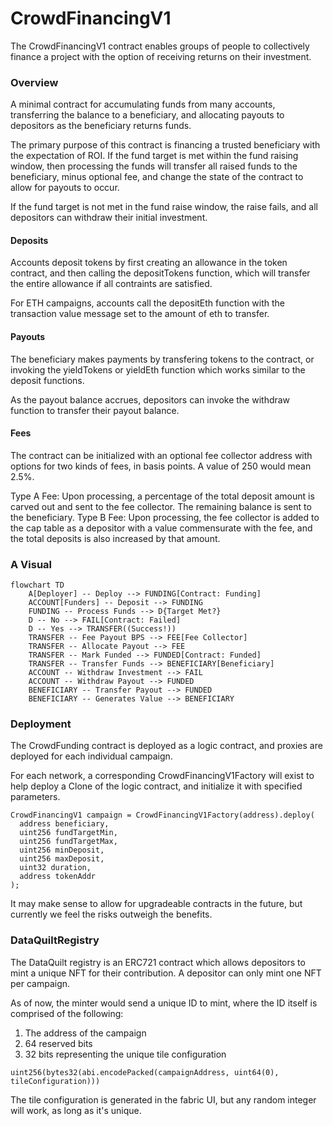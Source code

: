 # CrowdFinancingV1

The CrowdFinancingV1 contract enables groups of people to collectively finance a project with the option of receiving returns on their investment.

### Overview

A minimal contract for accumulating funds from many accounts, transferring the balance
to a beneficiary, and allocating payouts to depositors as the beneficiary returns funds.

The primary purpose of this contract is financing a trusted beneficiary with the expectation of ROI.
If the fund target is met within the fund raising window, then processing the funds will transfer all
raised funds to the beneficiary, minus optional fee, and change the state of the contract to allow for payouts to occur.

If the fund target is not met in the fund raise window, the raise fails, and all depositors can
withdraw their initial investment.

#### Deposits

Accounts deposit tokens by first creating an allowance in the token contract, and then
calling the depositTokens function, which will transfer the entire allowance if all contraints
are satisfied.

For ETH campaigns, accounts call the depositEth function with the transaction value message
set to the amount of eth to transfer.

#### Payouts

The beneficiary makes payments by transfering tokens to the contract, or invoking the yieldTokens
or yieldEth function which works similar to the deposit functions.

As the payout balance accrues, depositors can invoke the withdraw function to transfer their
payout balance.

#### Fees

The contract can be initialized with an optional fee collector address with options for two
kinds of fees, in basis points. A value of 250 would mean 2.5%.

Type A Fee: Upon processing, a percentage of the total deposit amount is carved out and sent
to the fee collector. The remaining balance is sent to the beneficiary.
Type B Fee: Upon processing, the fee collector is added to the cap table as a depositor with a
value commensurate with the fee, and the total deposits is also increased by that amount.


### A Visual

```mermaid
flowchart TD
    A[Deployer] -- Deploy --> FUNDING[Contract: Funding]
    ACCOUNT[Funders] -- Deposit --> FUNDING
    FUNDING -- Process Funds --> D{Target Met?}
    D -- No --> FAIL[Contract: Failed]
    D -- Yes --> TRANSFER((Success!))
    TRANSFER -- Fee Payout BPS --> FEE[Fee Collector]
    TRANSFER -- Allocate Payout --> FEE
    TRANSFER -- Mark Funded --> FUNDED[Contract: Funded]
    TRANSFER -- Transfer Funds --> BENEFICIARY[Beneficiary]
    ACCOUNT -- Withdraw Investment --> FAIL
    ACCOUNT -- Withdraw Payout --> FUNDED
    BENEFICIARY -- Transfer Payout --> FUNDED
    BENEFICIARY -- Generates Value --> BENEFICIARY
```

### Deployment

The CrowdFunding contract is deployed as a logic contract, and proxies are deployed for each individual campaign.

For each network, a corresponding CrowdFinancingV1Factory will exist to help deploy a Clone of the logic contract,
and initialize it with specified parameters.

```solidity
CrowdFinancingV1 campaign = CrowdFinancingV1Factory(address).deploy(
  address beneficiary,
  uint256 fundTargetMin,
  uint256 fundTargetMax,
  uint256 minDeposit,
  uint256 maxDeposit,
  uint32 duration,
  address tokenAddr
);
```

It may make sense to allow for upgradeable contracts in the future, but currently we feel
the risks outweigh the benefits.


### DataQuiltRegistry

The DataQuilt registry is an ERC721 contract which allows depositors to mint a unique NFT for their
contribution. A depositor can only mint one NFT per campaign.

As of now, the minter would send a unique ID to mint, where the ID itself is comprised of the following:
1. The address of the campaign
2. 64 reserved bits
3. 32 bits representing the unique tile configuration

```solidity
uint256(bytes32(abi.encodePacked(campaignAddress, uint64(0), tileConfiguration)))
```

The tile configuration is generated in the fabric UI, but any random integer will work, as
long as it's unique.
